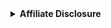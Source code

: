 <details class="info">
<summary><strong>Affiliate Disclosure</strong></summary>

This page contains affiliate links.  
If you click on these links and make a purchase, I may earn a small commission —  
<strong> at no extra cost to you.</strong> 

These commissions help support the work I do and allow me to continue providing  
useful content.

Thank you for your support!
</details>
